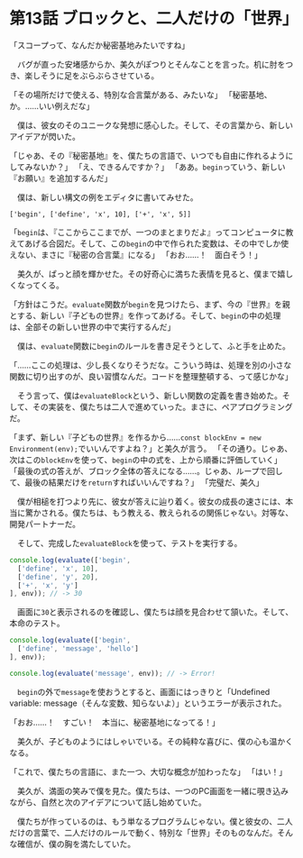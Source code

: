 # 第13話 ブロックと、二人だけの「世界」

「スコープって、なんだか秘密基地みたいですね」

　バグが直った安堵感からか、美久がぽつりとそんなことを言った。机に肘をつき、楽しそうに足をぶらぶらさせている。

「その場所だけで使える、特別な合言葉がある、みたいな」
「秘密基地、か。……いい例えだな」

　僕は、彼女のそのユニークな発想に感心した。そして、その言葉から、新しいアイデアが閃いた。

「じゃあ、その『秘密基地』を、僕たちの言語で、いつでも自由に作れるようにしてみないか？」
「え、できるんですか？」
「ああ。`begin`っていう、新しい『お願い』を追加するんだ」

　僕は、新しい構文の例をエディタに書いてみせた。

`['begin', ['define', 'x', 10], ['+', 'x', 5]]`

「`begin`は、『ここからここまでが、一つのまとまりだよ』ってコンピュータに教えてあげる合図だ。そして、この`begin`の中で作られた変数は、その中でしか使えない、まさに『秘密の合言葉』になる」
「おお……！　面白そう！」

　美久が、ぱっと顔を輝かせた。その好奇心に満ちた表情を見ると、僕まで嬉しくなってくる。

「方針はこうだ。`evaluate`関数が`begin`を見つけたら、まず、今の『世界』を親とする、新しい『子どもの世界』を作ってあげる。そして、`begin`の中の処理は、全部その新しい世界の中で実行するんだ」

　僕は、`evaluate`関数に`begin`のルールを書き足そうとして、ふと手を止めた。

「……ここの処理は、少し長くなりそうだな。こういう時は、処理を別の小さな関数に切り出すのが、良い習慣なんだ。コードを整理整頓する、って感じかな」

　そう言って、僕は`evaluateBlock`という、新しい関数の定義を書き始めた。そして、その実装を、僕たちは二人で進めていった。まさに、ペアプログラミングだ。

「まず、新しい『子どもの世界』を作るから……`const blockEnv = new Environment(env);`でいいんですよね？」と美久が言う。
「その通り。じゃあ、次はこの`blockEnv`を使って、`begin`の中の式を、上から順番に評価していく」
「最後の式の答えが、ブロック全体の答えになる……。じゃあ、ループで回して、最後の結果だけを`return`すればいいんですね？」
「完璧だ、美久」

　僕が相槌を打つより先に、彼女が答えに辿り着く。彼女の成長の速さには、本当に驚かされる。僕たちは、もう教える、教えられるの関係じゃない。対等な、開発パートナーだ。

　そして、完成した`evaluateBlock`を使って、テストを実行する。

```javascript
console.log(evaluate(['begin',
  ['define', 'x', 10],
  ['define', 'y', 20],
  ['+', 'x', 'y']
], env)); // -> 30
```

　画面に`30`と表示されるのを確認し、僕たちは顔を見合わせて頷いた。そして、本命のテスト。

```javascript
console.log(evaluate(['begin',
  ['define', 'message', 'hello']
], env));

console.log(evaluate('message', env)); // -> Error!
```

　`begin`の外で`message`を使おうとすると、画面にはっきりと「Undefined variable: message（そんな変数、知らないよ）」というエラーが表示された。

「おお……！　すごい！　本当に、秘密基地になってる！」

　美久が、子どものようにはしゃいでいる。その純粋な喜びに、僕の心も温かくなる。

「これで、僕たちの言語に、また一つ、大切な概念が加わったな」
「はい！」

　美久が、満面の笑みで僕を見た。僕たちは、一つのPC画面を一緒に覗き込みながら、自然と次のアイデアについて話し始めていた。

　僕たちが作っているのは、もう単なるプログラムじゃない。僕と彼女の、二人だけの言葉で、二人だけのルールで動く、特別な「世界」そのものなんだ。そんな確信が、僕の胸を満たしていた。